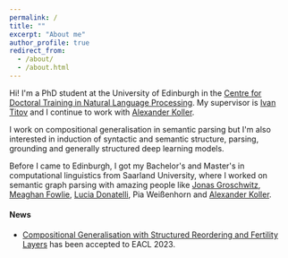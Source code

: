 ```yaml
---
permalink: /
title: ""
excerpt: "About me"
author_profile: true
redirect_from: 
  - /about/
  - /about.html
---
```


Hi! I'm a PhD student at the University of Edinburgh in the <a href="https://nlp-cdt.ac.uk/" target="_blank">Centre for Doctoral Training in Natural Language Processing</a>. My supervisor is <a href="http://ivan-titov.org" target="_blank">Ivan Titov</a> and I continue to work with <a href="http://www.coli.uni-saarland.de/~koller/" target="_blank">Alexander Koller</a>.

I work on compositional generalisation in semantic parsing but I'm also interested in induction of syntactic and semantic structure, parsing, grounding and generally structured deep learning models.

Before I came to Edinburgh, I got my Bachelor's and Master's in computational linguistics from Saarland University, where I worked on semantic graph parsing with amazing people like <a href="https://jgroschwitz.github.io/" target="_blank">Jonas Groschwitz</a>, <a href="https://meaghanfowlie.eu.pythonanywhere.com/" target="_blank">Meaghan Fowlie</a>, <a href="http://luciadonatelli.georgetown.domains/" target="_blank">Lucia Donatelli</a>, Pia Weißenhorn and  <a href="http://www.coli.uni-saarland.de/~koller/" target="_blank">Alexander Koller</a>.


#### News
-  <a href="https://arxiv.org/abs/2210.03183"> Compositional Generalisation with Structured Reordering and Fertility Layers</a> has been accepted to EACL 2023.
